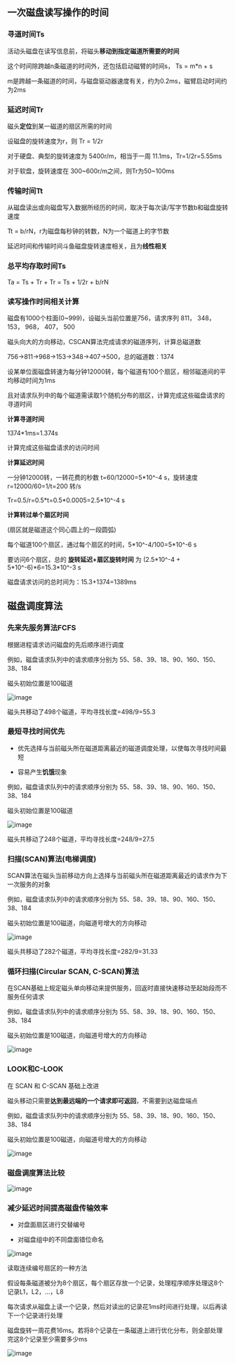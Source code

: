 ## 一次磁盘读写操作的时间

### 寻道时间Ts

活动头磁盘在读写信息前，将磁头**移动到指定磁道所需要的时间**

这个时间除跨越n条磁道的时间外，还包括启动磁臂的时间s， Ts = m*n + s

m是跨越一条磁道的时间，与磁盘驱动器速度有关，约为0.2ms，磁臂启动时间约为2ms

### 延迟时间Tr

磁头**定位**到某一磁道的扇区所需的时间

设磁盘的旋转速度为r，则 Tr = 1/2r

对于硬盘、典型的旋转速度为 5400r/m，相当于一周 11.1ms，Tr=1/2r=5.55ms

对于软盘，旋转速度在 300\~600r/m之间，则Tr为50~100ms

### 传输时间Tt

从磁盘读出或向磁盘写入数据所经历的时间，取决于每次读/写字节数b和磁盘旋转速度

Tt = b/rN，r为磁盘每秒钟的转数，N为一个磁道上的字节数

延迟时间和传输时间斗鱼磁盘旋转速度相关，且为**线性相关**

### 总平均存取时间Ts

Ta = Ts + Tr + Tr = Ts + 1/2r + b/rN

### 读写操作时间相关计算

磁盘有1000个柱面(0~999)，设磁头当前位置是756，请求序列 811， 348， 153， 968， 407， 500

磁头向大的方向移动，CSCAN算法完成请求的磁道序列，计算总磁道数

756->811->968->153->348->407->500，总的磁道数：1374

设某单位面磁盘转速为每分钟12000转，每个磁道有100个扇区，相邻磁道间的平均移动时间为1ms

且对请求队列中的每个磁道需读取1个随机分布的扇区，计算完成这些磁盘请求的寻道时间

**计算寻道时间**

1374*1ms=1.374s

计算完成这些磁盘请求的访问时间

**计算延迟时间**

一分钟12000转，一转花费的秒数 t=60/12000=5\*10^-4 s，旋转速度 r=12000/60=1/t=200 转/s

Tr=0.5/r=0.5\*t=0.5\*0.0005=2.5\*10^-4 s

**计算转过单个扇区时间**

(扇区就是磁道这个同心圆上的一段圆弧)

每个磁道100个扇区，通过每个扇区的时间，5\*10^-4/100=5\*10^-6 s

要访问6个扇区，总的 **旋转延迟+扇区旋转时间** 为 (2.5\*10^-4 + 5\*10^-6)*6=15.3\*10^-3 s

磁盘请求访问的总时间为：15.3+1374=1389ms

## 磁盘调度算法

### 先来先服务算法FCFS

根据进程请求访问磁盘的先后顺序进行调度

例如，磁盘请求队列中的请求顺序分别为 55、58、39、18、90、160、150、38、184

磁头初始位置是100磁道

![image](https://github.com/YC-L/Postgraduate-examination/blob/Operating-System/imgs/FCFS.png)

磁头共移动了498个磁道，平均寻找长度=498/9=55.3

### 最短寻找时间优先

- 优先选择与当前磁头所在磁道距离最近的磁道调度处理，以使每次寻找时间最短

- 容易产生**饥饿**现象

例如，磁盘请求队列中的请求顺序分别为 55、58、39、18、90、160、150、38、184

磁头初始位置是100磁道

![image](https://github.com/YC-L/Postgraduate-examination/blob/Operating-System/imgs/SSTF.png)

磁头共移动了248个磁道，平均寻找长度=248/9=27.5

### 扫描(SCAN)算法(电梯调度)

SCAN算法在磁头当前移动方向上选择与当前磁头所在磁道距离最近的请求作为下一次服务的对象

例如，磁盘请求队列中的请求顺序分别为 55、58、39、18、90、160、150、38、184

磁头初始位置是100磁道，向磁道号增大的方向移动

![image](https://github.com/YC-L/Postgraduate-examination/blob/Operating-System/imgs/SCAN.png)

磁头共移动了282个磁道，平均寻找长度=282/9=31.33

### 循环扫描(Circular SCAN, C-SCAN)算法

在SCAN基础上规定磁头单向移动来提供服务，回返时直接快速移动至起始段而不服务任何请求

例如，磁盘请求队列中的请求顺序分别为 55、58、39、18、90、160、150、38、184

磁头初始位置是100磁道，向磁道号增大的方向移动

![image](https://github.com/YC-L/Postgraduate-examination/blob/Operating-System/imgs/C-SCAN.png)

### LOOK和C-LOOK

在 SCAN 和 C-SCAN 基础上改进

磁头移动只需要**达到最远端的一个请求即可返回**，不需要到达磁盘端点

例如，磁盘请求队列中的请求顺序分别为 55、58、39、18、90、160、150、38、184

磁头初始位置是100磁道，向磁道号增大的方向移动

![image](https://github.com/YC-L/Postgraduate-examination/blob/Operating-System/imgs/LOOK&C-LOOK.png)

### 磁盘调度算法比较

![image](https://github.com/YC-L/Postgraduate-examination/blob/Operating-System/imgs/Comparison-of-disk-scheduling-algorithms.png)


### 减少延迟时间提高磁盘传输效率

- 对盘面扇区进行交替编号

- 对磁盘组中的不同盘面错位命名

![image](https://github.com/YC-L/Postgraduate-examination/blob/Operating-System/imgs/Disk-slice-group-sector-number.png)

读取连续编号扇区的一种方法

假设每条磁道被分为8个扇区，每个扇区存放一个记录，处理程序顺序处理这8个记录L1，L2，...，L8

每次请求从磁盘上读一个记录，然后对读出的记录花1ms时间进行处理，以后再读下一个记录进行处理

磁盘旋转一周花费16ms。若将8个记录在一条磁道上进行优化分布，则全部处理完这8个记录至少需要多少ms

![image](https://github.com/YC-L/Postgraduate-examination/blob/Operating-System/imgs/Disk-sector-alternate-numbering.png)



